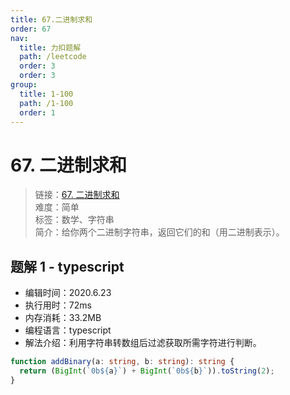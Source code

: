 ```yaml
---
title: 67.二进制求和
order: 67
nav:
  title: 力扣题解
  path: /leetcode
  order: 3
  order: 3
group:
  title: 1-100
  path: /1-100
  order: 1
---
```


# 67. 二进制求和

> 链接：[67. 二进制求和](https://leetcode-cn.com/problems/add-binary/)  
> 难度：简单  
> 标签：数学、字符串  
> 简介：给你两个二进制字符串，返回它们的和（用二进制表示）。

## 题解 1 - typescript

- 编辑时间：2020.6.23
- 执行用时：72ms
- 内存消耗：33.2MB
- 编程语言：typescript
- 解法介绍：利用字符串转数组后过滤获取所需字符进行判断。

```typescript
function addBinary(a: string, b: string): string {
  return (BigInt(`0b${a}`) + BigInt(`0b${b}`)).toString(2);
}
```
